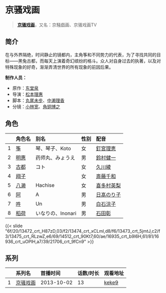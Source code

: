 # 京骚戏画


> <u>**[京骚戏画](http://bgm.tv/subject/79114)**</u>，又名：京騒戯画、京骚戏画TV

## 简介


在与外界隔绝，时间静止的镜都内，主角筝和不同势力的代表，为了寻找共同的目标——黑兔古都，而每天上演着奇幻缤纷的格斗。众人对自身过去的执著，以及对特殊现象的好奇，渐渐弄清世界的所有现象的前因后果。

**制作人员：**
- 原作：[东堂泉](http://bgm.tv/person/1023)
- 导演：[松本理惠](http://bgm.tv/person/6360)
- 脚本：[丸尾未步](http://bgm.tv/person/1234)、[中濑理香](http://bgm.tv/person/2728)
- 分镜：[小林宽](http://bgm.tv/person/13186)、[角铜博之](http://bgm.tv/person/631)

## 角色

|     |   角色名   |   别名  | 性别 |  配音  |
|:--- |:------  |:----      |:---  |:--   |
| 1 | [筝](http://bgm.tv/character/13472) | 琴、琴子、Koto | 女 | [釘宮理恵](http://bgm.tv/person/3936) |
| 2 | [明惠](http://bgm.tv/character/13474) | 药师丸、みょうえ | 男 | [鈴村健一](http://bgm.tv/person/4311) |
| 3 | [古都](http://bgm.tv/character/13473) | コト | 女 | [久川綾](http://bgm.tv/person/3875) |
| 4 | [翔子](http://bgm.tv/character/13475) |  | 女 | [斎藤千和](http://bgm.tv/person/4249) |
| 5 | [八濑](http://bgm.tv/character/14512) | Hachise | 女 | [喜多村英梨](http://bgm.tv/person/4251) |
| 6 | [阿](http://bgm.tv/character/16935) | A | 男 | [日髙のり子](http://bgm.tv/person/4024) |
| 7 | [吽](http://bgm.tv/character/16936) | Un | 男 | [白石涼子](http://bgm.tv/person/4730) |
| 8 | [稻荷](http://bgm.tv/character/21706) | いなりの、Inonari | 男 | [石田彰](http://bgm.tv/person/3927) |

{{< slide "6f/20/13472_crt_H87zD,03/f2/13474_crt_xCLml,d8/f6/13473_crt_5jmtJ,c2/f3/13475_crt_RLzwZ,e6/69/14512_crt_90Kt7,60/ae/16935_crt_b9l6H,61/81/16936_crt_uOPlH,a7/39/21706_crt_9fCn9" >}}

## 系列

|     | 系列名  | 首播时间       | 话数/时长 | 观看地址                                                    |
| :-- | :--- | :--------- | :---- | :------------------------------------------------------ |
| 1   |[京骚戏画](https://bgm.tv/subject/79114)| 2013-10-02 | 13    | [keke9](https://www.keke9.app/play/29353-4-260435.html) |



